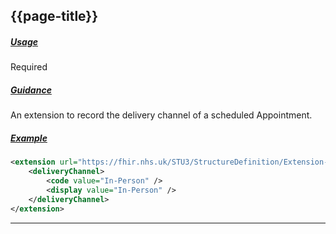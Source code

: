 ## {{page-title}}

<h5><ins>Usage</ins></h5>

<span class="mro-circle required" title="Required"></span> Required


<h5><ins>Guidance</ins></h5>

An extension to record the delivery channel of a scheduled Appointment.

<h5><ins>Example</ins></h5>

```xml
<extension url="https://fhir.nhs.uk/STU3/StructureDefinition/Extension-GPConnect-DeliveryChannel-2">
    <deliveryChannel>
        <code value="In-Person" />
        <display value="In-Person" />
    </deliveryChannel>
</extension>
```

---
